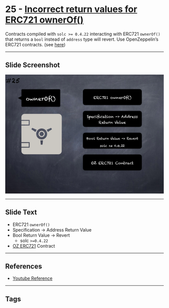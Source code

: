 # 25 - [Incorrect return values for ERC721 ownerOf()](Incorrect%20return%20values%20for%20ERC721%20ownerOf().md)
Contracts compiled with `solc >= 0.4.22` interacting with ERC721 `ownerOf()` that returns a `bool` instead of `address` type will revert. Use OpenZeppelin’s ERC721 contracts. (see [here](https://github.com/crytic/slither/wiki/Detector-Documentation#incorrect-erc721-interface))

___
## Slide Screenshot
![025.png](../images/pitfalls_and_best_practices101/025.png)
___
## Slide Text
- ERC721 `ownerOf()`
- Specification -> Address Return Value
- Bool Return Value -> Revert
	- solc `>=0.4.22`
- [OZ ERC721](../Solidity201/OZ%20ERC721.md) Contract
___
## References
- [Youtube Reference](https://youtu.be/fgXuHaZDenU?t=426)
___
## Tags